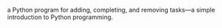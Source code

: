 a Python program for adding, completing, and removing tasks—a simple introduction to Python programming.
